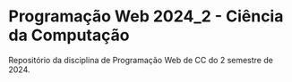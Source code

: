 # Programação Web 2024_2 - Ciência da Computação
Repositório da disciplina de Programação Web de CC do 2 semestre de 2024.
